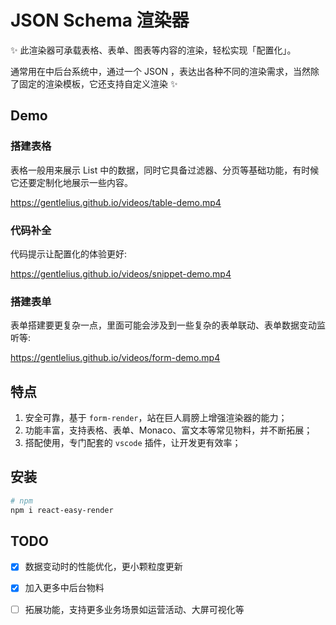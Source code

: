 # JSON Schema 渲染器

✨ 此渲染器可承载表格、表单、图表等内容的渲染，轻松实现「配置化」。

通常用在中后台系统中，通过一个 JSON ，表达出各种不同的渲染需求，当然除了固定的渲染模板，它还支持自定义渲染 ✨

## Demo

### 搭建表格
表格一般用来展示 List 中的数据，同时它具备过滤器、分页等基础功能，有时候它还要定制化地展示一些内容。

https://gentlelius.github.io/videos/table-demo.mp4

### 代码补全
代码提示让配置化的体验更好:

https://gentlelius.github.io/videos/snippet-demo.mp4



### 搭建表单
表单搭建要更复杂一点，里面可能会涉及到一些复杂的表单联动、表单数据变动监听等:

https://gentlelius.github.io/videos/form-demo.mp4






## 特点
1. 安全可靠，基于 `form-render`，站在巨人肩膀上增强渲染器的能力；
2. 功能丰富，支持表格、表单、Monaco、富文本等常见物料，并不断拓展；
3. 搭配使用，专门配套的 `vscode` 插件，让开发更有效率；


## 安装
```bash
# npm
npm i react-easy-render
```


## TODO

- [x] 数据变动时的性能优化，更小颗粒度更新
- [x] 加入更多中后台物料
- [ ] 拓展功能，支持更多业务场景如运营活动、大屏可视化等




